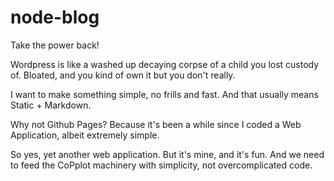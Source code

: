 # node-blog
Take the power back! 

Wordpress is like a washed up decaying corpse of a child you lost custody of. Bloated, and you kind of own it but you don't really.

I want to make something simple, no frills and fast. And that usually means Static + Markdown.

Why not Github Pages? Because it's been a while since I coded a Web Application, albeit extremely simple.

So yes, yet another web application. But it's mine, and it's fun. And we need to feed the CoPplot machinery with simplicity, not overcomplicated code.
